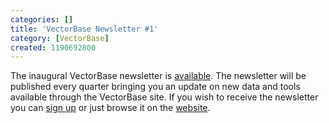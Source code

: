 ```yaml
---
categories: []
title: 'VectorBase Newsletter #1'
category: [VectorBase]
created: 1190692800
---
```

The inaugural VectorBase newsletter is <a href="/newsletters/issue-1">available</a>. The newsletter will be published every quarter bringing you an update on new data and tools available through the VectorBase site.
If you wish to receive the newsletter you can <a href=http://mail.vectorbase.org:/mailman/listinfo/newsletter>sign up</a> or just browse it on the <a href=/newsletters>website</a>.
